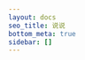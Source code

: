 ```yaml
---
layout: docs
seo_title: 说说
bottom_meta: true
sidebar: []
---
```

<script src="https://unpkg.com/qexo-static@1.5.0/hexo/talks.js"></script>
<link rel="stylesheet" href="https://cdn.jsdelivr.net/npm/qexo-static@1.5.0/hexo/talks.min.css">
<div id="qexot"></div>
<script>showQexoTalks("qexot", "https://admin.yuanning0818.tk", 5)</script>
